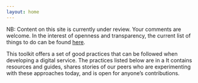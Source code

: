 ```yaml
---
layout: home
---
```


NB: Content on this site is currently under review.  Your comments are welcome.  In the interest of openness and transparency, the current list of things to do can be found [here](https://trello.com/b/DgdSyCo7/digital-guide-2). 

This toolkit offers a set of good practices that can be followed when developing a digital service. The practices listed below are in a It contains resources and guides, shares stories of our peers who are experimenting with these approaches today, and is open for anyone’s contributions.
